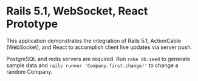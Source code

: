 # Rails 5.1, WebSocket, React Prototype

This application demonstrates the integration of Rails 5.1, ActionCable
(WebSocket), and React to accomplish client live updates via server push.

PostgreSQL and redis servers are required. Run `rake db:seed` to generate
sample data and `rails runner 'Company.first.change!'` to change a random
Company.
